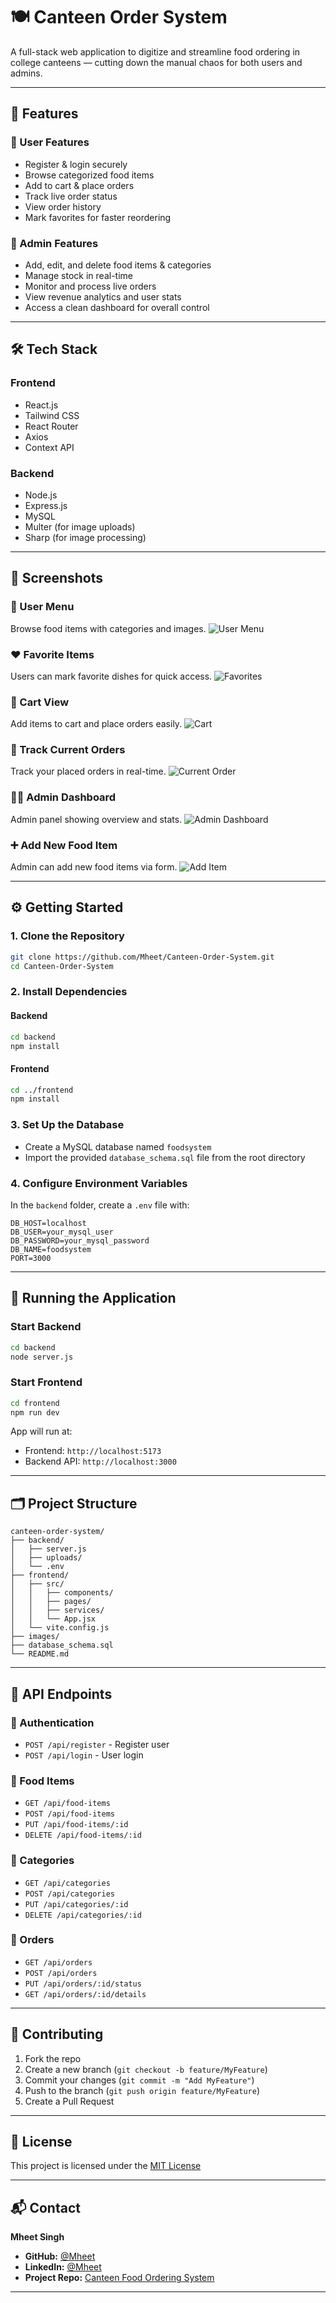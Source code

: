 # 🍽️ Canteen Order System

A full-stack web application to digitize and streamline food ordering in college canteens — cutting down the manual chaos for both users and admins.

---

## 🎯 Features

### 👥 User Features

* Register & login securely
* Browse categorized food items
* Add to cart & place orders
* Track live order status
* View order history
* Mark favorites for faster reordering

### 🔧 Admin Features

* Add, edit, and delete food items & categories
* Manage stock in real-time
* Monitor and process live orders
* View revenue analytics and user stats
* Access a clean dashboard for overall control

---

## 🛠️ Tech Stack

### Frontend

* React.js
* Tailwind CSS
* React Router
* Axios
* Context API

### Backend

* Node.js
* Express.js
* MySQL
* Multer (for image uploads)
* Sharp (for image processing)

---

## 📸 Screenshots

### 🧾 User Menu
Browse food items with categories and images.
![User Menu](images/user-menu.png)


### ❤️ Favorite Items
Users can mark favorite dishes for quick access.
![Favorites](images/fav.png)


### 🛒 Cart View
Add items to cart and place orders easily.
![Cart](images/cart.png)


### 🔄 Track Current Orders
Track your placed orders in real-time.
![Current Order](images/current-order.png)


### 🧑‍💼 Admin Dashboard
Admin panel showing overview and stats.
![Admin Dashboard](images/admin-dashboard.png)


### ➕ Add New Food Item
Admin can add new food items via form.
![Add Item](images/admin-add-item.png)

---

## ⚙️ Getting Started

### 1. Clone the Repository

```bash
git clone https://github.com/Mheet/Canteen-Order-System.git
cd Canteen-Order-System
```

### 2. Install Dependencies

#### Backend

```bash
cd backend
npm install
```

#### Frontend

```bash
cd ../frontend
npm install
```

### 3. Set Up the Database

* Create a MySQL database named `foodsystem`
* Import the provided `database_schema.sql` file from the root directory

### 4. Configure Environment Variables

In the `backend` folder, create a `.env` file with:

```env
DB_HOST=localhost
DB_USER=your_mysql_user
DB_PASSWORD=your_mysql_password
DB_NAME=foodsystem
PORT=3000
```

---

## 🚀 Running the Application

### Start Backend

```bash
cd backend
node server.js
```

### Start Frontend

```bash
cd frontend
npm run dev
```

App will run at:

* Frontend: `http://localhost:5173`
* Backend API: `http://localhost:3000`

---

## 🗂️ Project Structure

```
canteen-order-system/
├── backend/
│   ├── server.js
│   ├── uploads/
│   └── .env
├── frontend/
│   ├── src/
│   │   ├── components/
│   │   ├── pages/
│   │   ├── services/
│   │   └── App.jsx
│   └── vite.config.js
├── images/
├── database_schema.sql
└── README.md
```

---

## 🔌 API Endpoints

### 🔐 Authentication

* `POST /api/register` - Register user
* `POST /api/login` - User login

### 🍔 Food Items

* `GET /api/food-items`
* `POST /api/food-items`
* `PUT /api/food-items/:id`
* `DELETE /api/food-items/:id`

### 📂 Categories

* `GET /api/categories`
* `POST /api/categories`
* `PUT /api/categories/:id`
* `DELETE /api/categories/:id`

### 🧾 Orders

* `GET /api/orders`
* `POST /api/orders`
* `PUT /api/orders/:id/status`
* `GET /api/orders/:id/details`

---

## 🤝 Contributing

1. Fork the repo
2. Create a new branch (`git checkout -b feature/MyFeature`)
3. Commit your changes (`git commit -m "Add MyFeature"`)
4. Push to the branch (`git push origin feature/MyFeature`)
5. Create a Pull Request

---

## 📜 License

This project is licensed under the [MIT License](LICENSE)

---

## 📬 Contact

**Mheet Singh**
- **GitHub:** [@Mheet](https://github.com/Mheet)
- **LinkedIn:** [@Mheet](https://www.linkedin.com/in/mheet/)
- **Project Repo:** [Canteen Food Ordering System](https://github.com/Mheet/Canteen-Food-Ordering-System)


---

